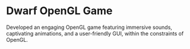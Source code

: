 # Dwarf OpenGL Game
 Developed an engaging OpenGL game featuring immersive sounds, captivating animations, and a user-friendly GUI, within the constraints of OpenGL.

